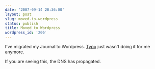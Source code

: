 ```yaml
---
date: '2007-09-14 20:36:00'
layout: post
slug: moved-to-wordpress
status: publish
title: Moved to Wordpress
wordpress_id: '206'
---
```


I've migrated my Journal to Wordpress.  [Typo](http://www.typosphere.org/) just wasn't doing it for me anymore.

If you are seeing this, the DNS has propagated.
